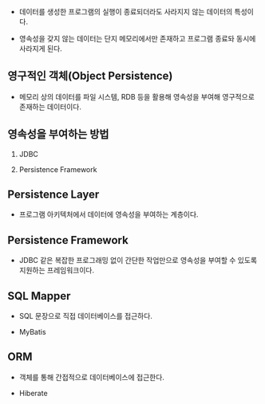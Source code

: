 - 데이터를 생성한 프로그램의 실행이 종료되더라도 사라지지 않는 데이터의 특성이다.

- 영속성을 갖지 않는 데이터는 단지 메모리에서만 존재하고 프로그램 종료돠 동시에 사라지게 된다.

## 영구적인 객체(Object Persistence)

- 메모리 상의 데이터를 파일 시스템, RDB 등을 활용해 영속성을 부여해 영구적으로 존재하는 데이터이다.

## 영속성을 부여하는 방법

1. JDBC

2. Persistence Framework

## Persistence Layer

- 프로그램 아키텍처에서 데이터에 영속성을 부여하는 계층이다.

## Persistence Framework

- JDBC 같은 복잡한 프로그래밍 없이 간단한 작업만으로 영속성을 부여할 수 있도록 지원하는 프레임워크이다.

## SQL Mapper

- SQL 문장으로 직접 데이터베이스를 접근하다.

- MyBatis

## ORM

- 객체를 통해 간접적으로 데이터베이스에 접근한다.

- Hiberate